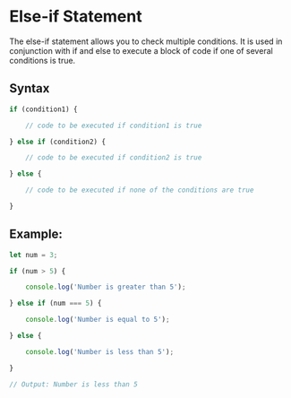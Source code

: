 # Else-if Statement

The else-if statement allows you to check multiple conditions. It is used in conjunction with if and else to execute a block of code if one of several conditions is true.

## Syntax
```javascript
if (condition1) {

    // code to be executed if condition1 is true

} else if (condition2) {

    // code to be executed if condition2 is true

} else {

    // code to be executed if none of the conditions are true

}
```
## Example:
```javascript
let num = 3;

if (num > 5) {

    console.log('Number is greater than 5');

} else if (num === 5) {

    console.log('Number is equal to 5');

} else {

    console.log('Number is less than 5');

}

// Output: Number is less than 5
```
